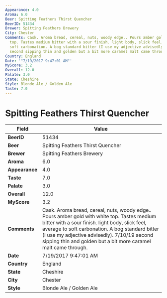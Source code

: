 ```yaml
---
Appearance: 4.0
Aroma: 6.0
Beer: Spitting Feathers Thirst Quencher
BeerID: 51434
Brewer: Spitting Feathers Brewery
City: Chester
Comments: Cask. Aroma bread, cereal, nuts, woody edge.. Pours amber gold with white
  top. Tastes medium bitter with a sour finish. light body, slick feel, average to
  soft carbonation. A bog standard bitter (I use my adjective advisedly). 7/10/19
  second sipping thin and golden but a bit more caramel malt came through.
Country: England
Date: '"7/19/2017 9:47:01 AM"'
MyScore: 3.2
Overall: 12.0
Palate: 3.0
State: Cheshire
Style: Blonde Ale / Golden Ale
Taste: 7.0
---
```


# Spitting Feathers Thirst Quencher

| Field         | Value |
|---------------|-------|
| **BeerID** | 51434 |
| **Beer** | Spitting Feathers Thirst Quencher |
| **Brewer** | Spitting Feathers Brewery |
| **Aroma** | 6.0 |
| **Appearance** | 4.0 |
| **Taste** | 7.0 |
| **Palate** | 3.0 |
| **Overall** | 12.0 |
| **MyScore** | 3.2 |
| **Comments** | Cask. Aroma bread, cereal, nuts, woody edge.. Pours amber gold with white top. Tastes medium bitter with a sour finish. light body, slick feel, average to soft carbonation. A bog standard bitter (I use my adjective advisedly). 7/10/19 second sipping thin and golden but a bit more caramel malt came through. |
| **Date** | 7/19/2017 9:47:01 AM |
| **Country** | England |
| **State** | Cheshire |
| **City** | Chester |
| **Style** | Blonde Ale / Golden Ale |
